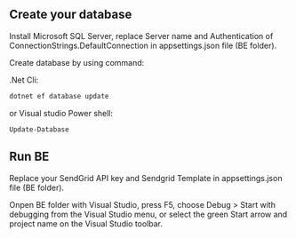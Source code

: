 ## Create your database
Install Microsoft SQL Server, replace Server name and Authentication of ConnectionStrings.DefaultConnection in appsettings.json file (BE folder).

Create database by using command:

.Net Cli:
```bash
dotnet ef database update
```
or Visual studio Power shell:
```
Update-Database
```
## Run BE
Replace your SendGrid API key and Sendgrid Template in appsettings.json file (BE folder).

Onpen BE folder with Visual Studio, press F5, choose Debug > Start with debugging from the Visual Studio menu, or select the green Start arrow and project name on the Visual Studio toolbar.
